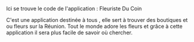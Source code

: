 Ici se trouve le code de l'application : Fleuriste Du Coin

C'est une application destinée à tous , elle sert à trouver des boutiques et ou fleurs sur la Réunion.
Tout le monde adore les fleurs et grâce à cette application il sera plus facile de savoir où chercher.
